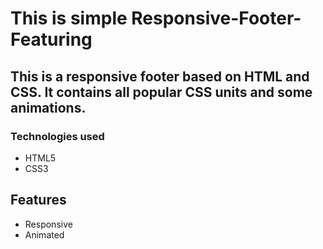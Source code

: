 #  This is simple Responsive-Footer-Featuring

## This is a responsive footer based on HTML and CSS. It contains all popular CSS units and some animations.

### Technologies used
- HTML5
- CSS3

## Features
- Responsive 
- Animated
